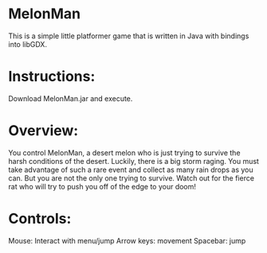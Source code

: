 # MelonMan
This is a simple little platformer game that is written in Java with bindings
into libGDX.

# Instructions:
Download MelonMan.jar and execute.

# Overview:
You control MelonMan, a desert melon who is just trying to survive
the harsh conditions of the desert. Luckily, there is a big storm raging. You must
take advantage of such a rare event and collect as many rain drops as you can.
But you are not the only one trying to survive. Watch out for the fierce rat who
will try to push you off of the edge to your doom!

# Controls:
Mouse: Interact with menu/jump
Arrow keys: movement
Spacebar: jump